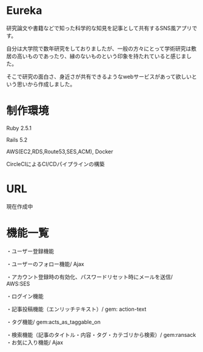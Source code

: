 # Eureka
 研究論文や書籍などで知った科学的な知見を記事として共有するSNS風アプリです。
 
 自分は大学院で数年研究をしておりましたが、一般の方々にとって学術研究は敷居の高いものであったり、縁のないものという印象を持たれていると感じました。
 
 そこで研究の面白さ、身近さが共有できるようなwebサービスがあって欲しいという思いから作成しました。
 
# 制作環境
Ruby 2.5.1

Rails 5.2

AWS(EC2,RDS,Route53,SES,ACM), Docker

CircleCIによるCI/CDパイプラインの構築

# URL

現在作成中

# 機能一覧

・ユーザー登録機能

・ユーザーのフォロー機能/ Ajax

・アカウント登録時の有効化、パスワードリセット時にメールを送信/ AWS:SES

・ログイン機能

・記事投稿機能（エンリッチテキスト）/ gem: action-text

・タグ機能/ gem:acts_as_taggable_on

・検索機能（記事のタイトル・内容・タグ・カテゴリから検索）/ gem:ransack
・お気に入り機能/ Ajax



